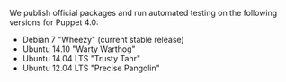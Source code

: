 We publish official packages and run automated testing on the following versions for Puppet 4.0:


* Debian 7 "Wheezy" (current stable release) 
* Ubuntu 14.10 "Warty Warthog"
* Ubuntu 14.04 LTS "Trusty Tahr" 
* Ubuntu 12.04 LTS "Precise Pangolin"



[peinstall]: /pe/latest/install_basic.html
<!-- When updating these, you don't need to update any other area of the docs. -->
